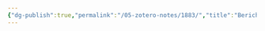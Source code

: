 ```yaml
---
{"dg-publish":true,"permalink":"/05-zotero-notes/1883/","title":"Berichte der Deutschen Botanischen Gesellschaft","tags":["ZoteroNotes"],"noteIcon":"","created":"2025-03-26T16:30","updated":"2025-07-01T13:56"}
---
```


